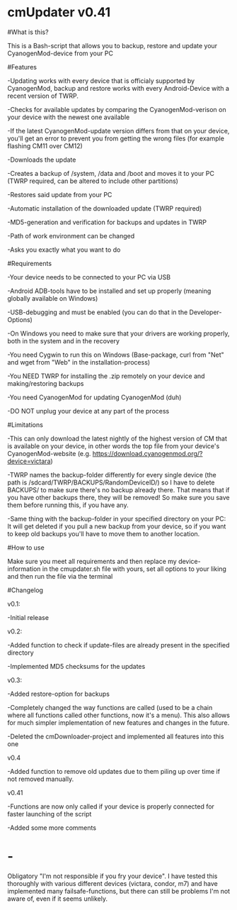 # cmUpdater v0.41

#What is this?

This is a Bash-script that allows you to backup, restore and update your CyanogenMod-device from your PC

#Features

-Updating works with every device that is officialy supported by CyanogenMod, backup and restore works with every Android-Device with a recent version of TWRP.

-Checks for available updates by comparing the CyanogenMod-verison on your device with the newest one available

-If the latest CyanogenMod-update version differs from that on your device, you'll get an error to prevent you from getting the wrong files (for example flashing CM11 over CM12)

-Downloads the update

-Creates a backup of /system, /data and /boot and moves it to your PC (TWRP required, can be altered to include other partitions)

-Restores said update from your PC

-Automatic installation of the downloaded update (TWRP required)

-MD5-generation and verification for backups and updates in TWRP

-Path of work environment can be changed

-Asks you exactly what you want to do

#Requirements

-Your device needs to be connected to your PC via USB

-Android ADB-tools have to be installed and set up properly (meaning globally available on Windows)

-USB-debugging and must be enabled (you can do that in the Developer-Options)

-On Windows you need to make sure that your drivers are working properly, both in the system and in the recovery

-You need Cygwin to run this on Windows (Base-package, curl from "Net" and wget from "Web" in the installation-process)

-You NEED TWRP for installing the .zip remotely on your device and making/restoring backups

-You need CyanogenMod for updating CyanogenMod (duh)

-DO NOT unplug your device at any part of the process

#Limitations

-This can only download the latest nightly of the highest version of CM that is available on your device, in other words the top file from your device's CyanogenMod-website (e.g. https://download.cyanogenmod.org/?device=victara)

-TWRP names the backup-folder differently for every single device (the path is /sdcard/TWRP/BACKUPS/RandomDeviceID/) so I have to delete BACKUPS/ to make sure there's no backup already there.
That means that if you have other backups there, they will be removed! So make sure you save them before running this, if you have any.

-Same thing with the backup-folder in your specified directory on your PC:
It will get deleted if you pull a new backup from your device, so if you want to keep old backups you'll have to move them to another location.

#How to use

Make sure you meet all requirements and then replace my device-information in the cmupdater.sh file with yours, set all options to your liking and then run the file via the terminal

#Changelog

v0.1:

-Initial release

v0.2:

-Added function to check if update-files are already present in the specified directory

-Implemented MD5 checksums for the updates

v0.3:

-Added restore-option for backups

-Completely changed the way functions are called (used to be a chain where all functions called other functions, now it's a menu). 
 This also allows for much simpler implementation of new features and changes in the future.

-Deleted the cmDownloader-project and implemented all features into this one

v0.4

-Added function to remove old updates due to them piling up over time if not removed manually.

v0.41

-Functions are now only called if your device is properly connected for faster launching of the script

-Added some more comments


# -

Obligatory "I'm not responsible if you fry your device". I have tested this thoroughly with various different devices (victara, condor, m7) and have implemented many failsafe-functions, but there can still be problems I'm not aware of, even if it seems unlikely.
